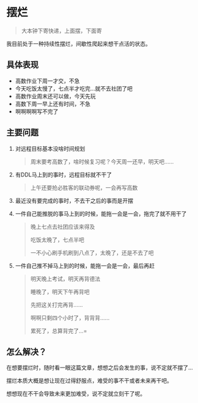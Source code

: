 # 摆烂

> 大本钟下寄快递，上面摆，下面寄

我目前处于一种持续性摆烂，间歇性爬起来想干点活的状态。

## 具体表现

+ 高数作业下周一才交，不急
+ 今天吃饭太慢了，七点半才吃完…就不去社团了吧
+ 高数作业周末还可以做，今天先玩
+ 高数下周一早上还有时间，不急
+ 啊啊啊啊写不完了

## 主要问题

1. 对远程目标基本没啥时间规划

   > 周末要考高数了，啥时候复习呢？今天周一还早，明天吧……

2. 有DDL马上到的事时，远程目标就不干了

   > 上午还要抢必胜客的联动券呢，一会再写高数

3. 最近没有要完成的事时，不去干之后的事而是开摆

4. 一件自己能推脱的事马上到的时候，能拖一会是一会，拖完了就不用干了

   > 晚上七点去社团应该来得及
   >
   > 吃饭太晚了，七点半吧
   >
   > 一不小心刷手机刷到八点了，太晚了，还是不去了吧

5. 一件自己推不掉马上到的时候，能拖一会是一会，最后再赶

   > 明天晚上考试，明天再背德法
   >
   > 睡晚了，明天下午再背吧
   >
   > 先把这关打完再背……
   >
   > 啊啊只剩四个小时了，背背背……
   >
   > 累死了，总算背完了…=

## 怎么解决？

在想要摆烂时，随时看一眼这篇文章，想想之后会发生的事，说不定就不摆了…

 摆烂本质大概是想让现在过得舒服点，难受的事不干或者未来再干吧。

想想现在不干会导致未来更加难受，说不定就立刻干了呢。
